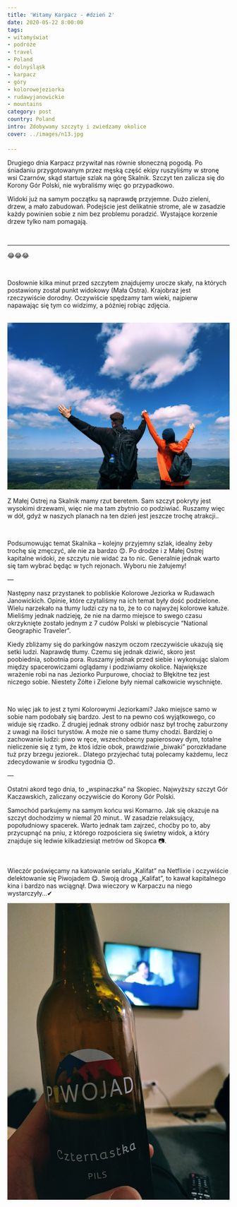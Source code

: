 ```yaml
---
title: 'Witamy Karpacz - #dzień 2'
date: 2020-05-22 8:00:00
tags:
- witamyświat
- podróże 
- travel
- Poland
- dolnyśląsk
- karpacz
- góry
- kolorowejeziorka
- rudawyjanowickie
- mountains
category: post
country: Poland
intro: Zdobywamy szczyty i zwiedzamy okolice
cover: ../images/n13.jpg

---
```

<p>
  Drugiego dnia Karpacz przywitał nas równie słoneczną pogodą. Po śniadaniu przygotowanym przez męską część ekipy ruszyliśmy w stronę wsi Czarnów, skąd startuje szlak na górę Skalnik. Szczyt ten zalicza się do Korony Gór Polski, nie wybraliśmy więc go przypadkowo.

  Widoki już na samym początku są naprawdę przyjemne. Dużo zieleni, drzew, a mało zabudowań. Podejście jest delikatnie strome, ale w zasadzie każdy powinien sobie z nim bez problemu poradzić. Wystające korzenie drzew tylko nam pomagają.
</p>

<div class='flex'>
  <img class='box imageOn' src='../static/posts-images/n1301.jpg' alt=''/>
  <img class='box imageOn' src='../static/posts-images/n1302.jpg' alt=''/>
  <!-- <img class='box imageOn' src='../static/posts-images/n1303.jpg' alt=''/> -->
  <img class='box imageOn' src='../static/posts-images/n1304.jpg' alt=''/>
</div>

----

😂😂😂
<div class='flex'>
  <img class='box imageOn' src='../static/posts-images/n1305.jpg' alt=''/>
</div>

<p>
  Dosłownie kilka minut przed szczytem znajdujemy urocze skały, na których postawiony został punkt widokowy (Mała Ostra). Krajobraz jest rzeczywiście dorodny. Oczywiście spędzamy tam wieki, najpierw napawając się tym co widzimy, a później robiąc zdjęcia.
</p>

<div class='flex narrow'>
  <img class='box imageOn' src='../static/posts-images/n1306.jpg' alt=''/>
  <!-- <img class='box imageOn' src='../static/posts-images/n1307.jpg' alt=''/> -->
  <img class='box imageOn' src='../static/posts-images/n1308.jpg' alt=''/>
</div>

<p>
  Z Małej Ostrej na Skalnik mamy rzut beretem. Sam szczyt pokryty jest wysokimi drzewami, więc nie ma tam zbytnio co podziwiać. Ruszamy więc w dół, gdyż w naszych planach na ten dzień jest jeszcze trochę atrakcji..
</p>

<div class='flex narrow'>
  <img class='box imageOn' src='../static/posts-images/n1309.jpg' alt=''/>
  <img class='box imageOn' src='../static/posts-images/n1310.jpg' alt=''/>
</div>

<p>
  Podsumowując temat Skalnika – kolejny przyjemny szlak, idealny żeby trochę się zmęczyć, ale nie za bardzo 😊. Po drodze i z Małej Ostrej kapitalne widoki, ze szczytu nie widać za to nic. Generalnie jednak warto się tam wybrać będąc w tych rejonach. Wyboru nie żałujemy!

  —

  Następny nasz przystanek to pobliskie Kolorowe Jeziorka w Rudawach Janowickich. Opinie, które czytaliśmy na ich temat były dość podzielone. Wielu narzekało na tłumy ludzi czy na to, że to co najwyżej kolorowe kałuże. Mieliśmy jednak nadzieję, że nie na darmo miejsce to swego czasu okrzyknięte zostało jednym z 7 cudów Polski w plebiscycie “National Geographic Traveler”.

  Kiedy zbliżamy się do parkingów naszym oczom rzeczywiście ukazują się setki ludzi. Naprawdę tłumy. Czemu się jednak dziwić, skoro jest poobiednia, sobotnia pora. Ruszamy jednak przed siebie i wykonując slalom między spacerowiczami oglądamy i podziwiamy okolice. Największe wrażenie robi na nas Jeziorko Purpurowe, chociaż to Błękitne tez jest niczego sobie. Niestety Żółte i Zielone były niemal całkowicie wyschnięte.
</p>

<div class='flex narrow'>
  <img class='box imageOn' src='../static/posts-images/n1311.jpg' alt=''/>
  <img class='box imageOn' src='../static/posts-images/n1312.jpg' alt=''/>
  <img class='box imageOn' src='../static/posts-images/n1313.jpg' alt=''/>
  <img class='box imageOn' src='../static/posts-images/n1314.jpg' alt=''/>
  <img class='box imageOn' src='../static/posts-images/n1315.jpg' alt=''/>
  <img class='box imageOn' src='../static/posts-images/n1316.jpg' alt=''/>
</div>

<p>
  No więc jak to jest z tymi Kolorowymi Jeziorkami? Jako miejsce samo w sobie nam podobały się bardzo. Jest to na pewno coś wyjątkowego, co widuje się rzadko. Z drugiej jednak strony odbiór nasz był trochę zaburzony z uwagi na ilości turystów. A może nie o same tłumy chodzi. Bardziej o zachowanie ludzi: piwo w ręce, wszechobecny papierosowy dym, totalne nieliczenie się z tym, że ktoś idzie obok, prawdziwie „biwaki” porozkładane tuż przy brzegu jeziorek.. Dlatego przyjechać tutaj polecamy każdemu, lecz zdecydowanie w środku tygodnia 😊.

  —

  Ostatni akord tego dnia, to „wspinaczka” na Skopiec. Najwyższy szczyt Gór Kaczawskich, zaliczany oczywiście do Korony Gór Polski.

  Samochód parkujemy na samym końcu wsi Komarno. Jak się okazuje na szczyt dochodzimy w niemal 20 minut.. W zasadzie relaksujący, popołudniowy spacerek. Warto jednak tam zajrzeć, choćby po to, aby przycupnąć na pniu, z którego rozpościera się świetny widok, a który znajduje się ledwie kilkadziesiąt metrów od Skopca 📷.
</p>

<div class='flex'>
  <img class='box image0' src='../static/posts-images/n1317.jpg' alt=''/>
  <img class='box image0' src='../static/posts-images/n1318.jpg' alt=''/>
  <img class='box image0' src='../static/posts-images/n1319.jpg' alt=''/>
</div>

<p>
  Wieczór poświęcamy na katowanie serialu „Kalifat” na Netflixie i oczywiście delektowanie się Piwojadem 😋. Swoją drogą „Kalifat”, to kawał kapitalnego kina i bardzo nas wciągnął. Dwa wieczory w Karpaczu na niego wystarczyły…✔
</p>

<div class='flex'>
  <img class='box image0' src='../static/posts-images/n1320.jpg' alt=''/>
</div>
